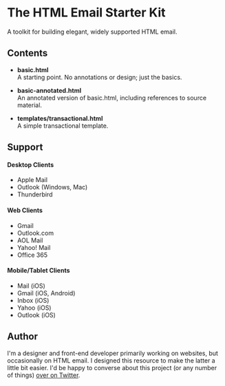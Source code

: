 # The HTML Email Starter Kit

A toolkit for building elegant, widely supported HTML email.

## Contents 

- **basic.html**<br>
A starting point. No annotations or design; just the basics.

- **basic-annotated.html**<br>
An annotated version of basic.html, including references to source material.

- **templates/transactional.html**<br>
A simple transactional template.

## Support

#### Desktop Clients

- Apple Mail
- Outlook (Windows, Mac)
- Thunderbird

#### Web Clients

- Gmail
- Outlook.com
- AOL Mail
- Yahoo! Mail
- Office 365

#### Mobile/Tablet Clients

- Mail (iOS)
- Gmail (iOS, Android)
- Inbox (iOS)
- Yahoo (iOS)
- Outlook (iOS)

## Author 

I'm a designer and front-end developer primarily working on websites, but occasionally on HTML email. I designed this resource to make the latter a little bit easier. I'd be happy to converse about this project (or any number of things) [over on Twitter](https://twitter.com/timothylong).